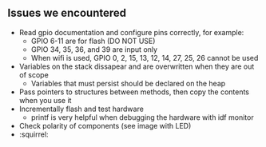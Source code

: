 ## Issues we encountered

* Read gpio documentation and configure pins correctly, for example:
  * GPIO 6-11 are for flash (DO NOT USE)
  * GPIO 34, 35, 36, and 39 are input only
  * When wifi is used, GPIO 0, 2, 15, 13, 12, 14, 27, 25, 26 cannot be used
* Variables on the stack dissapear and are overwritten when they are out of scope
  * Variables that must persist should be declared on the heap
* Pass pointers to structures between methods, then copy the contents when you use it
* Incrementally flash and test hardware
  * printf is very helpful when debugging the hardware with idf monitor
* Check polarity of components (see image with LED)
* :squirrel: